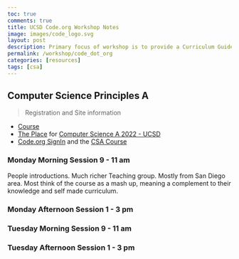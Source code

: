 ```yaml
---
toc: true
comments: true
title: UCSD Code.org Workshop Notes
image: images/code_logo.svg
layout: post
description: Primary focus of workshop is to provide a Curriculum Guide and overview of Code.org materials.  Code.org is a proprietary educational platform.  My philosophy is free and real world tools.  
permalink: /workshop/code_dot_org
categories: [resources]
tags: [csa]
---
```


## Computer Science Principles A
> Registration and Site information
- [Course](https://sites.google.com/ucsd.edu/cs-a-create-uc-san-diego/home?authuser=0)
- [The Place](https://place.fi.ncsu.edu/login/index.php) for [Computer Science A 2022 - UCSD](https://place.fi.ncsu.edu/course/view.php?id=456)
- [Code.org SignIn](https://studio.code.org/users/sign_in) and the [CSA Course](https://studio.code.org/courses/self-paced-pl-csa-2022)

### Monday Morning Session 9 - 11 am
People introductions.  Much richer Teaching group.  Mostly from San Diego area.  Most think of the course as a mash up, meaning a complement to their knowledge and self made curriculum.



### Monday Afternoon Session 1 - 3 pm

### Tuesday Morning Session 9 - 11 am

### Tuesday Afternoon Session 1 - 3 pm
